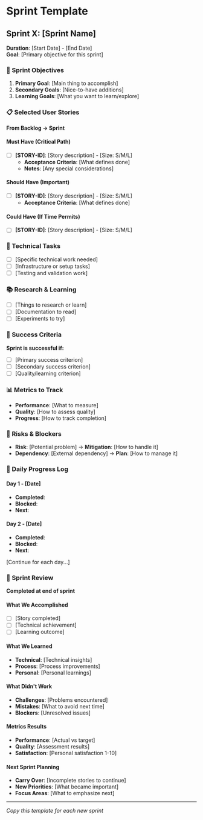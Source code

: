 # Sprint Template

## Sprint X: [Sprint Name]
**Duration**: [Start Date] - [End Date]  
**Goal**: [Primary objective for this sprint]

### 🎯 Sprint Objectives
1. **Primary Goal**: [Main thing to accomplish]
2. **Secondary Goals**: [Nice-to-have additions]
3. **Learning Goals**: [What you want to learn/explore]

### 📋 Selected User Stories
**From Backlog → Sprint**

#### Must Have (Critical Path)
- [ ] **[STORY-ID]**: [Story description] - [Size: S/M/L]
  - **Acceptance Criteria**: [What defines done]
  - **Notes**: [Any special considerations]

#### Should Have (Important)
- [ ] **[STORY-ID]**: [Story description] - [Size: S/M/L]
  - **Acceptance Criteria**: [What defines done]

#### Could Have (If Time Permits)
- [ ] **[STORY-ID]**: [Story description] - [Size: S/M/L]

### 🔧 Technical Tasks
- [ ] [Specific technical work needed]
- [ ] [Infrastructure or setup tasks]
- [ ] [Testing and validation work]

### 📚 Research & Learning
- [ ] [Things to research or learn]
- [ ] [Documentation to read]
- [ ] [Experiments to try]

### 🎯 Success Criteria
**Sprint is successful if:**
- [ ] [Primary success criterion]
- [ ] [Secondary success criterion]
- [ ] [Quality/learning criterion]

### 📊 Metrics to Track
- **Performance**: [What to measure]
- **Quality**: [How to assess quality]
- **Progress**: [How to track completion]

### 🚧 Risks & Blockers
- **Risk**: [Potential problem] → **Mitigation**: [How to handle it]
- **Dependency**: [External dependency] → **Plan**: [How to manage it]

### 📝 Daily Progress Log

#### Day 1 - [Date]
- **Completed**: 
- **Blocked**: 
- **Next**: 

#### Day 2 - [Date]
- **Completed**: 
- **Blocked**: 
- **Next**: 

[Continue for each day...]

### 🎉 Sprint Review
**Completed at end of sprint**

#### What We Accomplished
- [ ] [Story completed]
- [ ] [Technical achievement]
- [ ] [Learning outcome]

#### What We Learned
- **Technical**: [Technical insights]
- **Process**: [Process improvements]
- **Personal**: [Personal learnings]

#### What Didn't Work
- **Challenges**: [Problems encountered]
- **Mistakes**: [What to avoid next time]
- **Blockers**: [Unresolved issues]

#### Metrics Results
- **Performance**: [Actual vs target]
- **Quality**: [Assessment results]
- **Satisfaction**: [Personal satisfaction 1-10]

#### Next Sprint Planning
- **Carry Over**: [Incomplete stories to continue]
- **New Priorities**: [What became important]
- **Focus Areas**: [What to emphasize next]

---

*Copy this template for each new sprint*
